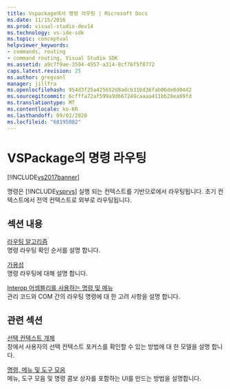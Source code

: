 ```yaml
---
title: Vspackage에서 명령 라우팅 | Microsoft Docs
ms.date: 11/15/2016
ms.prod: visual-studio-dev14
ms.technology: vs-ide-sdk
ms.topic: conceptual
helpviewer_keywords:
- commands, routing
- command routing, Visual Studio SDK
ms.assetid: a9c7f9ae-3594-4557-a314-8cf76f5f8772
caps.latest.revision: 25
ms.author: gregvanl
manager: jillfra
ms.openlocfilehash: 954d3f25a425652d8adcb31bd36fab06de0d04d2
ms.sourcegitcommit: 6cfffa72af599a9d667249caaaa411bb28ea69fd
ms.translationtype: MT
ms.contentlocale: ko-KR
ms.lasthandoff: 09/02/2020
ms.locfileid: "68195082"
---
```

# <a name="command-routing-in-vspackages"></a>VSPackage의 명령 라우팅
[!INCLUDE[vs2017banner](../../includes/vs2017banner.md)]

명령은 [!INCLUDE[vsprvs](../../includes/vsprvs-md.md)] 실행 되는 컨텍스트를 기반으로에서 라우팅됩니다. 초기 컨텍스트에서 전역 컨텍스트로 외부로 라우팅됩니다.  
  
## <a name="in-this-section"></a>섹션 내용  
 [라우팅 알고리즘](../../extensibility/internals/command-routing-algorithm.md)  
 명령 라우팅 확인 순서를 설명 합니다.  
  
 [가용성](../../extensibility/internals/command-availability.md)  
 명령 라우팅에 대해 설명 합니다.  
  
 [Interop 어셈블리를 사용하는 명령 및 메뉴](../../extensibility/internals/commands-and-menus-that-use-interop-assemblies.md)  
 관리 코드와 COM 간의 라우팅 명령에 대 한 고려 사항을 설명 합니다.  
  
## <a name="related-sections"></a>관련 섹션  
 [선택 컨텍스트 개체](../../extensibility/internals/selection-context-objects.md)  
 창에서 사용자의 선택 컨텍스트 포커스를 확인할 수 있는 방법에 대 한 모델을 설명 합니다.  
  
 [명령, 메뉴 및 도구 모음](../../extensibility/internals/commands-menus-and-toolbars.md)  
 메뉴, 도구 모음 및 명령 콤보 상자를 포함하는 UI를 만드는 방법을 설명합니다.
